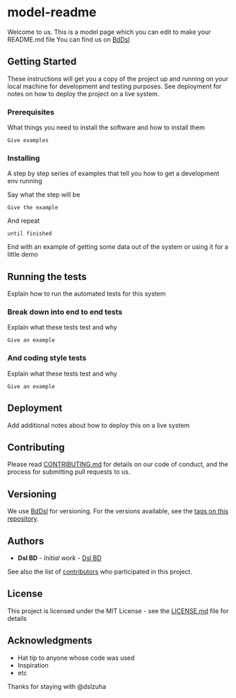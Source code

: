 # model-readme

Welcome to us.
This is a model page which you can edit to make your README.md file You can find us on [BdDsl](https://dev.azure.com/bddsl)

## Getting Started

These instructions will get you a copy of the project up and running on your local machine for development and testing purposes. See deployment for notes on how to deploy the project on a live system.

### Prerequisites

What things you need to install the software and how to install them

```
Give examples
```

### Installing

A step by step series of examples that tell you how to get a development env running

Say what the step will be

```
Give the example
```

And repeat

```
until finished
```

End with an example of getting some data out of the system or using it for a little demo

## Running the tests

Explain how to run the automated tests for this system

### Break down into end to end tests

Explain what these tests test and why

```
Give an example
```

### And coding style tests

Explain what these tests test and why

```
Give an example
```

## Deployment

Add additional notes about how to deploy this on a live system

## Contributing

Please read [CONTRIBUTING.md](https://github.com/dslzuha/dslzuha.github.io/blob/master/CONTRIBUTING.mdPurpleBooth/b24679402957c63ec426) for details on our code of conduct, and the process for submitting pull requests to us.

## Versioning

We use [BdDsl](http://dev.azure.com/bddsl/) for versioning. For the versions available, see the [tags on this repository](https://github.com/dslzuha/dslzuha.github.com/tags). 

## Authors

* **Dsl BD** - *Initial work* - [Dsl BD](https://github.com/dslzuha)

See also the list of [contributors](https://github.com/dslzuha/dslzuha.github.io/contributors) who participated in this project.

## License

This project is licensed under the MIT License - see the [LICENSE.md](LICENSE.md) file for details

## Acknowledgments

* Hat tip to anyone whose code was used
* Inspiration
* etc


Thanks for staying with @dslzuha
